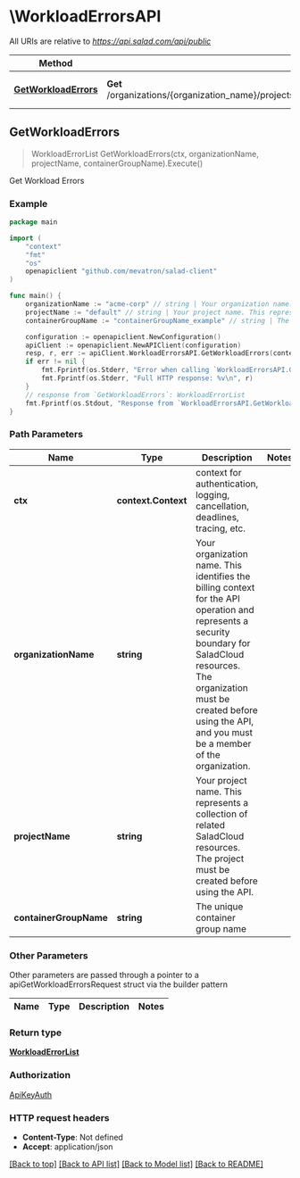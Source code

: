 # \WorkloadErrorsAPI

All URIs are relative to *https://api.salad.com/api/public*

Method | HTTP request | Description
------------- | ------------- | -------------
[**GetWorkloadErrors**](WorkloadErrorsAPI.md#GetWorkloadErrors) | **Get** /organizations/{organization_name}/projects/{project_name}/containers/{container_group_name}/errors | Get Workload Errors



## GetWorkloadErrors

> WorkloadErrorList GetWorkloadErrors(ctx, organizationName, projectName, containerGroupName).Execute()

Get Workload Errors



### Example

```go
package main

import (
	"context"
	"fmt"
	"os"
	openapiclient "github.com/mevatron/salad-client"
)

func main() {
	organizationName := "acme-corp" // string | Your organization name. This identifies the billing context for the API operation and represents a security boundary for SaladCloud resources. The organization must be created before using the API, and you must be a member of the organization.
	projectName := "default" // string | Your project name. This represents a collection of related SaladCloud resources. The project must be created before using the API.
	containerGroupName := "containerGroupName_example" // string | The unique container group name

	configuration := openapiclient.NewConfiguration()
	apiClient := openapiclient.NewAPIClient(configuration)
	resp, r, err := apiClient.WorkloadErrorsAPI.GetWorkloadErrors(context.Background(), organizationName, projectName, containerGroupName).Execute()
	if err != nil {
		fmt.Fprintf(os.Stderr, "Error when calling `WorkloadErrorsAPI.GetWorkloadErrors``: %v\n", err)
		fmt.Fprintf(os.Stderr, "Full HTTP response: %v\n", r)
	}
	// response from `GetWorkloadErrors`: WorkloadErrorList
	fmt.Fprintf(os.Stdout, "Response from `WorkloadErrorsAPI.GetWorkloadErrors`: %v\n", resp)
}
```

### Path Parameters


Name | Type | Description  | Notes
------------- | ------------- | ------------- | -------------
**ctx** | **context.Context** | context for authentication, logging, cancellation, deadlines, tracing, etc.
**organizationName** | **string** | Your organization name. This identifies the billing context for the API operation and represents a security boundary for SaladCloud resources. The organization must be created before using the API, and you must be a member of the organization. | 
**projectName** | **string** | Your project name. This represents a collection of related SaladCloud resources. The project must be created before using the API. | 
**containerGroupName** | **string** | The unique container group name | 

### Other Parameters

Other parameters are passed through a pointer to a apiGetWorkloadErrorsRequest struct via the builder pattern


Name | Type | Description  | Notes
------------- | ------------- | ------------- | -------------




### Return type

[**WorkloadErrorList**](WorkloadErrorList.md)

### Authorization

[ApiKeyAuth](../README.md#ApiKeyAuth)

### HTTP request headers

- **Content-Type**: Not defined
- **Accept**: application/json

[[Back to top]](#) [[Back to API list]](../README.md#documentation-for-api-endpoints)
[[Back to Model list]](../README.md#documentation-for-models)
[[Back to README]](../README.md)

